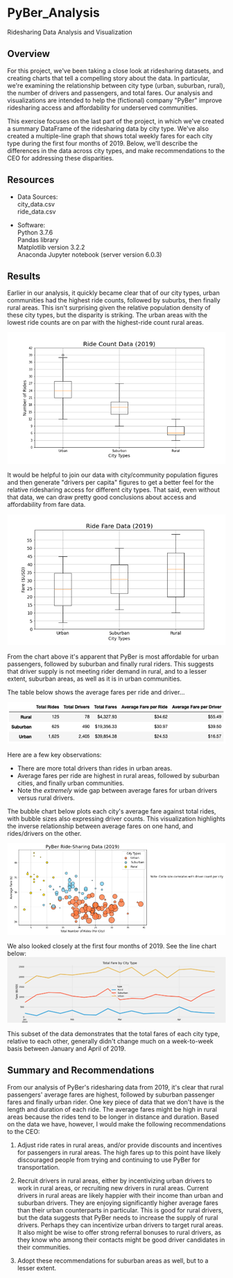 # PyBer_Analysis
Ridesharing Data Analysis and Visualization

## Overview
For this project, we've been taking a close look at ridesharing datasets, and creating charts that tell a compelling story about the data. In particular, we're examining the relationship between city type (urban, suburban, rural), the number of drivers and passengers, and total fares. Our analysis and visualizations are intended to help the (fictional) company "PyBer" improve ridesharing access and affordability for underserved communities.

This exercise focuses on the last part of the project, in which we've created a summary DataFrame of the ridesharing data by city type. We've also created a multiple-line graph that shows total weekly fares for each city type during the first four months of 2019. Below, we'll describe the differences in the data across city types, and make recommendations to the CEO for addressing these disparities. 

## Resources
* Data Sources:  
    city_data.csv  
    ride_data.csv  

* Software:  
    Python 3.7.6  
    Pandas library  
    Matplotlib version 3.2.2  
    Anaconda Jupyter notebook (server version 6.0.3)  

## Results
Earlier in our analysis, it quickly became clear that of our city types, urban communities had the highest ride counts, followed by suburbs, then finally rural areas. This isn't surprising given the relative population density of these city types, but the disparity is striking. The urban areas with the lowest ride counts are on par with the highest-ride count rural areas.

![Ride Count Data (2019)](https://github.com/flowersmichael/PyBer_Analysis/blob/main/analysis/Fig2.png)

It would be helpful to join our data with city/community population figures and then generate "drivers per capita" figures to get a better feel for the relative ridesharing access for different city types. That said, even without that data, we can draw pretty good conclusions about access and affordability from fare data.

![Ride Fare Data(2019)](https://github.com/flowersmichael/PyBer_Analysis/blob/main/analysis/Fig3.png)

From the chart above it's apparent that PyBer is most affordable for urban passengers, followed by suburban and finally rural riders. This suggests that driver supply is not meeting rider demand in rural, and to a lesser extent, suburban areas, as well as it is in urban communities.

The table below shows the average fares per ride and driver...

![Average Fares](https://github.com/flowersmichael/PyBer_Analysis/blob/main/analysis/Average%20Fares.png)

Here are a few key observations:
* There are more total drivers than rides in urban areas.
* Average fares per ride are highest in rural areas, followed by suburban cities, and finally urban communities.
* Note the *extremely* wide gap between average fares for urban drivers versus rural drivers.


The bubble chart below plots each city's average fare against total rides, with bubble sizes also expressing driver counts. This visualization highlights the inverse relationship between average fares on one hand, and rides/drivers on the other. 

![Ride-Sharing Data (2019)](https://github.com/flowersmichael/PyBer_Analysis/blob/main/analysis/2019%20City%20Type%20Rides%20v%20Fares%20Bubble%20Chart.png)

We also looked closely at the first four months of 2019. See the line chart below: 
![Total Fare by City Type line](https://github.com/flowersmichael/PyBer_Analysis/blob/main/analysis/PyBer_fare_summary.png)

This subset of the data demonstrates that the total fares of each city type, relative to each other, generally didn't change much on a week-to-week basis between January and April of 2019.

## Summary and Recommendations

From our analysis of PyBer's ridesharing data from 2019, it's clear that rural passengers' average fares are highest, followed by suburban passenger fares and finally urban rider. One key piece of data that we don't have is the length and duration of each ride. The average fares might be high in rural areas because the rides tend to be longer in distance and duration. Based on the data we have, however, I would make the following recommendations to the CEO:

1. Adjust ride rates in rural areas, and/or provide discounts and incentives for passengers in rural areas. The high fares up to this point have likely discouraged people from trying and continuing to use PyBer for transportation.

2. Recruit drivers in rural areas, either by incentivizing urban drivers to work in rural areas, or recruiting new drivers in rural areas. Current drivers in rural areas are likely happier with their income than urban and suburban drivers. They are enjoying significantly higher average fares than their urban counterparts in particular. This is good for rural drivers, but the data suggests that PyBer needs to increase the supply of rural drivers. Perhaps they can incentivize urban drivers to target rural areas. It also might be wise to offer strong referral bonuses to rural drivers, as they know who among their contacts might be good driver candidates in their communities.

3. Adopt these recommendations for suburban areas as well, but to a lesser extent.

